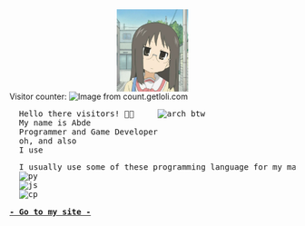 <div style="display: flex;justify-content: center;">
  <img src="https://github.com/abdeh24/abdeh24/blob/main/mai-chan.jpeg" style="width: 25%;height: 25%;">
</div>
Visitor counter:</span>
<img src="https://count.getloli.com/@abdf?name=abdf&theme=booru-lewd&padding=5&offset=0&align=top&scale=1&pixelated=1&darkmode=auto" alt="Image from count.getloli.com">
<pre style="display: flex;">
  Hello there visitors! 👋👋
  My name is Abde
  Programmer and Game Developer
  oh, and also
  I use <img src="https://img.shields.io/badge/Arch_Linux-1793D1?style=flat&logo=arch-linux&logoColor=white" alt="arch"> btw
</pre>

<pre>
  I usually use some of these programming language for my main project or jff~
  <img src="https://img.shields.io/badge/Python-14354C?style=flat&logo=python&logoColor=white" alt="py">
  <img src="https://img.shields.io/badge/Node.js-339933?style=flat&logo=node.js&logoColor=white" alt="js">
  <img src="https://img.shields.io/badge/C%2B%2B-00599C?style=flat&logo=c%2B%2B&logoColor=white" alt="cp">  
</pre>

<kbd>[**- Go to my site -**](https://abdf.qzz.io)</kbd>
